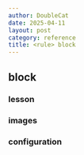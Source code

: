 ```yaml
---
author: DoubleCat
date: 2025-04-11
layout: post
category: reference
title: <rule> block
---
```


## <rule> block
### lesson
### images
### configuration
